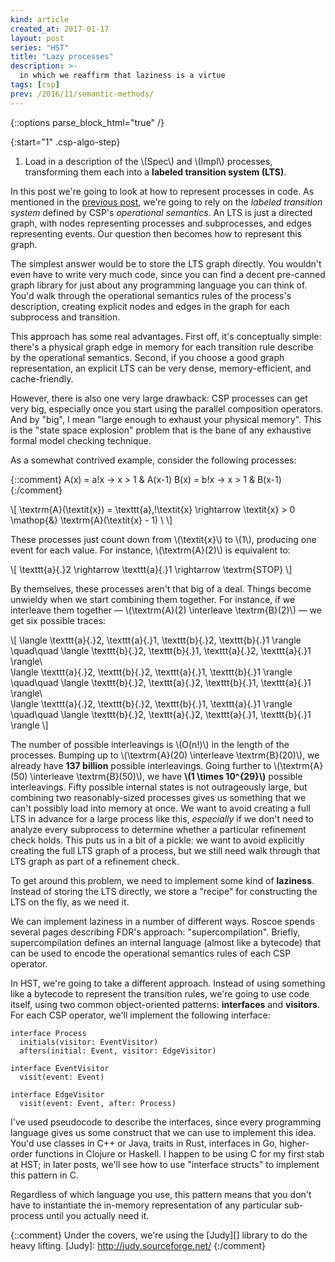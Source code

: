 ```yaml
---
kind: article
created_at: 2017-01-17
layout: post
series: "HST"
title: "Lazy processes"
description: >-
  in which we reaffirm that laziness is a virtue
tags: [csp]
prev: /2016/11/semantic-methods/
---
```


{::options parse_block_html="true" /}

<script type="text/x-mathjax-config">
MathJax.Hub.Config({
  TeX: {
    Macros: {
      interleavesym: "|\\mkern-2mu|\\mkern-2mu|",
      interleave: "\\mathrel{\\interleavesym}",
    }
  }
});
</script>

{:start="1" .csp-algo-step}
  1. Load in a description of the \\(Spec\\) and \\(Impl\\) processes,
     transforming them each into a **labeled transition system (LTS)**.

In this post we're going to look at how to represent processes in code.  As
mentioned in the [previous post][semantic methods], we're going to rely on the
*labeled transition system* defined by CSP's *operational semantics*.  An LTS is
just a directed graph, with nodes representing processes and subprocesses, and
edges representing events.  Our question then becomes how to represent this
graph.

[semantic methods]: /2016/11/semantic-methods/

The simplest answer would be to store the LTS graph directly.  You wouldn't even
have to write very much code, since you can find a decent pre-canned graph
library for just about any programming language you can think of.  You'd walk
through the operational semantics rules of the process's description, creating
explicit nodes and edges in the graph for each subprocess and transition.

This approach has some real advantages.  First off, it's conceptually simple:
there's a physical graph edge in memory for each transition rule describe by the
operational semantics.  Second, if you choose a good graph representation, an
explicit LTS can be very dense, memory-efficient, and cache-friendly.

However, there is also one very large drawback: CSP processes can get very big,
especially once you start using the parallel composition operators.  And by
"big", I mean "large enough to exhaust your physical memory".  This is the
"state space explosion" problem that is the bane of any exhaustive formal model
checking technique.

As a somewhat contrived example, consider the following processes:

{::comment}
A(x) = a!x -> x > 1 & A(x-1)
B(x) = b!x -> x > 1 & B(x-1)
{:/comment}

\\[
\textrm{A}(\textit{x}) =
  \texttt{a}\,!\textit{x} \rightarrow \textit{x} > 0 \mathop{\&}
  \textrm{A}(\textit{x} - 1) \\
\\]

These processes just count down from \\(\textit{x}\\) to \\(1\\), producing one
event for each value.  For instance, \\(\textrm{A}(2)\\) is equivalent to:

\\[
  \texttt{a}{.}2 \rightarrow \texttt{a}{.}1 \rightarrow \textrm{STOP}
\\]

By themselves, these processes aren't that big of a deal.  Things become
unwieldy when we start combining them together.  For instance, if we interleave
them together — \\(\textrm{A}(2) \interleave \textrm{B}(2)\\) — we get six
possible traces:

\\[
\langle \texttt{a}{.}2, \texttt{a}{.}1, \texttt{b}{.}2, \texttt{b}{.}1 \rangle \quad\quad
\langle \texttt{b}{.}2, \texttt{b}{.}1, \texttt{a}{.}2, \texttt{a}{.}1 \rangle\\\
\langle \texttt{a}{.}2, \texttt{b}{.}2, \texttt{a}{.}1, \texttt{b}{.}1 \rangle \quad\quad
\langle \texttt{b}{.}2, \texttt{a}{.}2, \texttt{b}{.}1, \texttt{a}{.}1 \rangle\\\
\langle \texttt{a}{.}2, \texttt{b}{.}2, \texttt{b}{.}1, \texttt{a}{.}1 \rangle \quad\quad
\langle \texttt{b}{.}2, \texttt{a}{.}2, \texttt{a}{.}1, \texttt{b}{.}1 \rangle
\\]

The number of possible interleavings is \\(O(n!)\\) in the length of the
processes.  Bumping up to \\(\textrm{A}(20) \interleave \textrm{B}(20)\\), we
already have **137 billion** possible interleavings.  Going further to
\\(\textrm{A}(50) \interleave \textrm{B}(50)\\), we have **\\(1 \times
10^{29}\\)** possible interleavings.  Fifty possible internal states is not
outrageously large, but combining two reasonably-sized processes gives us
something that we can't possibly load into memory at once.  We want to avoid
creating a full LTS in advance for a large process like this, *especially* if we
don't need to analyze every subprocess to determine whether a particular
refinement check holds.  This puts us in a bit of a pickle: we want to avoid
explicitly creating the full LTS graph of a process, but we still need walk
through that LTS graph as part of a refinement check.

To get around this problem, we need to implement some kind of **laziness**.
Instead of storing the LTS directly, we store a "recipe" for constructing the
LTS on the fly, as we need it.

We can implement laziness in a number of different ways.  Roscoe spends several
pages describing FDR's approach: "supercompilation".  Briefly, supercompilation
defines an internal language (almost like a bytecode) that can be used to encode
the operational semantics rules of each CSP operator.

In HST, we're going to take a different approach.  Instead of using something
like a bytecode to represent the transition rules, we're going to use code
itself, using two common object-oriented patterns: **interfaces** and
**visitors**.  For each CSP operator, we'll implement the following interface:

    interface Process
      initials(visitor: EventVisitor)
      afters(initial: Event, visitor: EdgeVisitor)

    interface EventVisitor
      visit(event: Event)

    interface EdgeVisitor
      visit(event: Event, after: Process)

I've used pseudocode to describe the interfaces, since every programming
language gives us some construct that we can use to implement this idea.  You'd
use classes in C++ or Java, traits in Rust, interfaces in Go, higher-order
functions in Clojure or Haskell.  I happen to be using C for my first stab at
HST; in later posts, we'll see how to use "interface structs" to implement this
pattern in C.

Regardless of which language you use, this pattern means that you don't have to
instantiate the in-memory representation of any particular sub-process until you
actually need it.



{::comment}
Under the covers, we're using the [Judy][] library to do the heavy lifting.
[Judy]: http://judy.sourceforge.net/
{:/comment}
